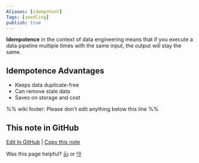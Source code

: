 ```yaml
---
Aliases: [idempotent]
Tags: [seedling]
publish: true
---
```


**Idempotence** in the context of data engineering means that if you execute a data pipeline multiple times with the same input, the output will stay the same.

## Idempotence Advantages

- Keeps data duplicate-free
- Can remove stale data
- Saves on storage and cost

%% wiki footer: Please don't edit anything below this line %%

## This note in GitHub

<span class="git-footer">[Edit In GitHub](https://github.dev/data-engineering-community/data-engineering-wiki/blob/main/Concepts/Idempotence.md "git-hub-edit-note") | [Copy this note](https://raw.githubusercontent.com/data-engineering-community/data-engineering-wiki/main/Concepts/Idempotence.md "git-hub-copy-note")</span>

<span class="git-footer">Was this page helpful?
[👍](https://tally.so/r/3jZ8D4?rating=Yes&url=https://dataengineering.wiki/Concepts/Idempotence) or [👎](https://tally.so/r/3jZ8D4?rating=No&url=https://dataengineering.wiki/Concepts/Idempotence)</span>
